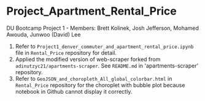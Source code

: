 # Project_Apartment_Rental_Price
DU Bootcamp Project 1 - Members: Brett Kolinek, Josh Jefferson, Mohamed Awouda, Junwoo (David) Lee

1. Refer to `Project1_denver_commuter_and_apartment_rental_price.ipynb` file in `Rental_Price` repository for detail.
2. Applied the modified version of web-scraper forked from `adinutzyc21/apartments-scraper`. See `README.md` in 'apartments-scraper' repository.
3. Refer to `GeoJSON_and_choropleth_All_global_colorbar.html` in `Rental_Price` repository for the choroplet with bubble plot because notebook in Github cannot display it correctly.
